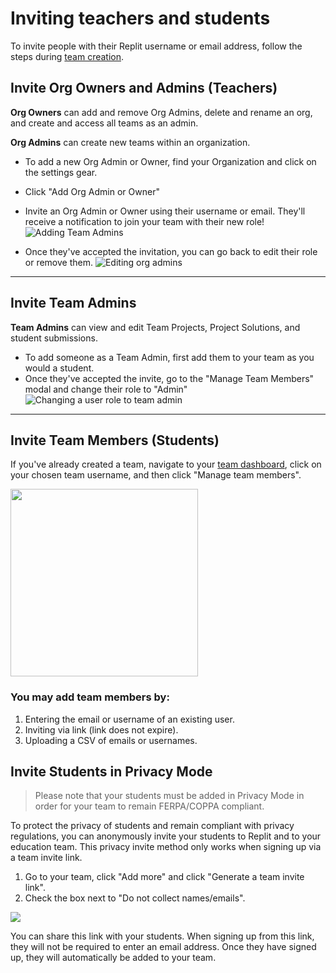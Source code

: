 # Inviting teachers and students


To invite people with their Replit username or email address, follow the steps during [team creation](/teams-edu/intro-teams-education). 

## Invite Org Owners and Admins (Teachers)
**Org Owners** can add and remove Org Admins, delete and rename an org, and create and access all teams as an admin. 

**Org Admins** can create new teams within an organization.

* To add a new Org Admin or Owner, find your Organization and click on the settings gear.
* Click "Add Org Admin or Owner"
* Invite an Org Admin or Owner using their username or email. They'll receive a notification to join your team with their new role! 
![Adding Team Admins](https://replit-docs-images.bardia.repl.co/images/teamsForEducation/inviting-users/add_org_admin.gif)

* Once they've accepted the invitation, you can go back to edit their role or remove them.
![Editing org admins](https://replit-docs-images.bardia.repl.co/images/teamsForEducation/inviting-users/edit_org_admin.gif)

----

## Invite Team Admins
**Team Admins** can view and edit Team Projects, Project Solutions, and student submissions.

* To add someone as a Team Admin, first add them to your team as you would a student.
* Once they've accepted the invite, go to the "Manage Team Members" modal and change their role to "Admin"
![Changing a user role to team admin](https://replit-docs-images.bardia.repl.co/images/teamsForEducation/inviting-users/add_team_admin.gif)

---
## Invite Team Members (Students)

If you've already created a team, navigate to your [team dashboard](https://replit.com/teams), click on your chosen team username, and then click "Manage team members".

<img style="width: 300px" src="https://replit-docs-images.bardia.repl.co/images/teamsForEducation/manageTeamMembers.png" />

### You may add team members by:

1. Entering the email or username of an existing user.
2. Inviting via link (link does not expire).
3. Uploading a CSV of emails or usernames.

## Invite Students in Privacy Mode
>Please note that your students must be added in Privacy Mode in order for your team to remain FERPA/COPPA compliant.

To protect the privacy of students and remain compliant with privacy regulations, you can anonymously invite your students to Replit and to your education team. This privacy invite method only works when signing up via a team invite link.

1. Go to your team, click "Add more" and click "Generate a team invite link".
2. Check the box next to "Do not collect names/emails".

<img src="https://replit-docs-images.bardia.repl.co/images/teamsForEducation/privacy-invite.png" />

You can share this link with your students. When signing up from this link, they will not be required to enter an email address. Once they have signed up, they will automatically be added to your team.

